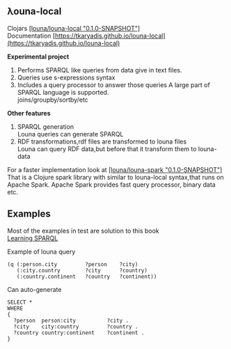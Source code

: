 ## λouna-local
Clojars [[louna/louna-local "0.1.0-SNAPSHOT"]](https://clojars.org/louna/louna-local)  
Documentation [https://tkaryadis.github.io/louna-local](https://tkaryadis.github.io/louna-local)  

**Experimental project** 
1. Performs SPARQL like queries from data give in text files.
2. Queries use s-expressions syntax
3. Includes a query processor to answer those queries
   A large part of SPARQL language is supported.  
   joins/groupby/sortby/etc

**Other features**
1. SPARQL generation  
   Louna queries can generate SPARQL  
2. RDF transformations,rdf files are transformed to louna files  
   Louna can query RDF data,but before that it transform them to louna-data  

For a faster implementation look at [[louna/louna-spark "0.1.0-SNAPSHOT"]](https://clojars.org/louna/louna-spark)  
That is a Clojure spark library with similar to louna-local syntax,that runs on Apache Spark.
Apache Spark provides fast query processor, binary data etc.

## Examples
Most of the examples in test are solution to this book  
[Learning SPARQL](http://www.learningsparql.com/)  

Example of louna query

```text
(q (:person.city         ?person    ?city)  
   (:city.country        ?city      ?country)  
   (:country.continent   ?country   ?continent))
```

Can auto-generate

```
SELECT *
WHERE    
{
  ?person  person:city          ?city .
  ?city    city:country         ?country .  
  ?country country:continent    ?continent .  
}
```
